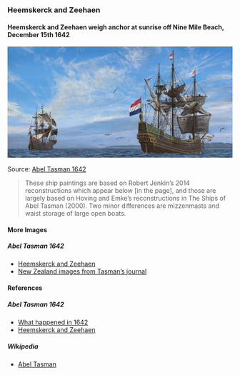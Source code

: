 ### Heemskerck and Zeehaen

#### Heemskerck and Zeehaen weigh anchor at sunrise off Nine Mile Beach, December 15th 1642

![Heemskerck and Zeehaen](pictures/2-Cape-Fairwind.jpg)

Source: [Abel Tasman 1642](http://abeltasman.org.nz/articles-research/heemskerck-zeehaen/)

> These ship paintings are based on Robert Jenkin’s 2014 reconstructions
> which appear below [in the page], and those are largely based on
> Hoving and Emke’s reconstructions in The Ships of Abel Tasman (2000).
> Two minor differences are mizzenmasts and waist storage of large open boats.

#### More Images

##### Abel Tasman 1642

* [Heemskerck and Zeehaen](http://abeltasman.org.nz/articles-research/heemskerck-zeehaen/)
* [New Zealand images from Tasman’s journal](http://abeltasman.org.nz/images/)

#### References

##### Abel Tasman 1642

* [What happened in 1642](http://abeltasman.org.nz/what-happened-in-1642/)
* [Heemskerck and Zeehaen](http://abeltasman.org.nz/articles-research/heemskerck-zeehaen/)

##### Wikipedia

* [Abel Tasman](https://en.wikipedia.org/wiki/Abel_Tasman)

